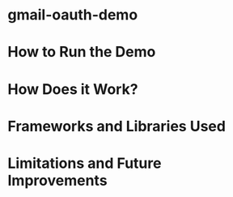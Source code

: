 # gmail-oauth-demo

# How to Run the Demo

# How Does it Work?

# Frameworks and Libraries Used

# Limitations and Future Improvements
